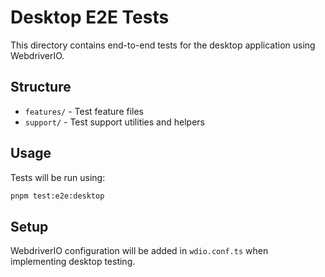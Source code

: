 # Desktop E2E Tests

This directory contains end-to-end tests for the desktop application using WebdriverIO.

## Structure

- `features/` - Test feature files
- `support/` - Test support utilities and helpers

## Usage

Tests will be run using:

```bash
pnpm test:e2e:desktop
```

## Setup

WebdriverIO configuration will be added in `wdio.conf.ts` when implementing desktop testing.
